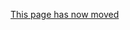 [This page has now moved](https://github.com/fsharp/fslang-design/blob/master/FSharp-4.0/ListSeqArrayAdditions.md)
